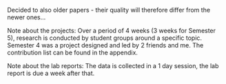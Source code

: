 Decided to also older papers - their quality will therefore differ from the newer ones...

Note about the projects: 
Over a period of 4 weeks (3 weeks for Semester 5), research is conducted by student groups around a specific topic. Semester 4 was a project designed and led by 2 friends and me.
The contribution list can be found in the appendix. 

Note about the lab reports:
The data is collected in a 1 day session, the lab report is due a week after that. 
